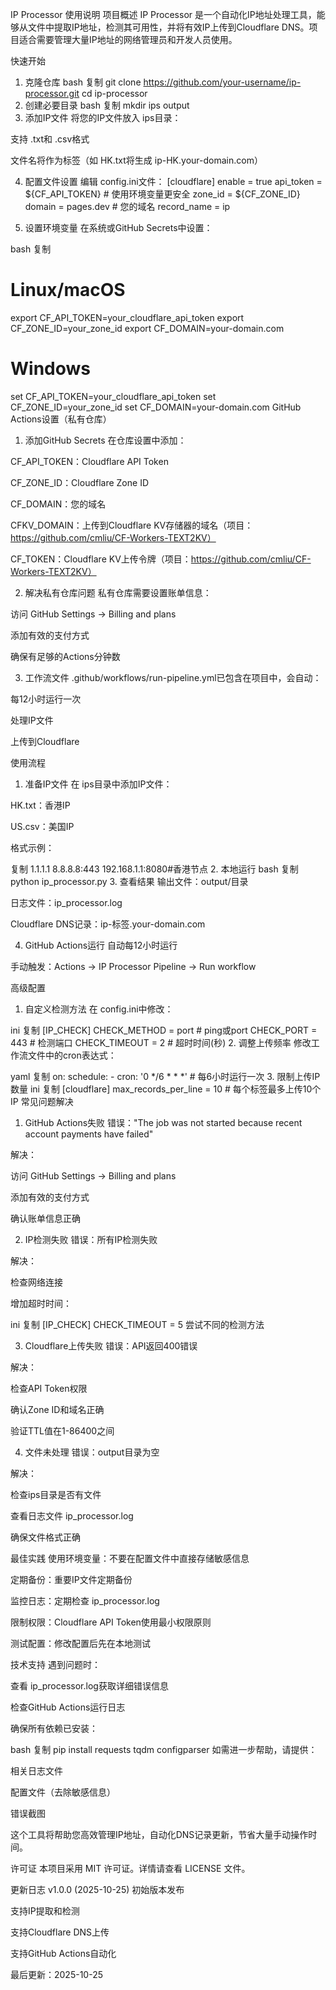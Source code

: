 IP Processor 使用说明
项目概述
IP Processor 是一个自动化IP地址处理工具，能够从文件中提取IP地址，检测其可用性，并将有效IP上传到Cloudflare DNS。项目适合需要管理大量IP地址的网络管理员和开发人员使用。

快速开始
1. 克隆仓库
bash
复制
git clone https://github.com/your-username/ip-processor.git
cd ip-processor
2. 创建必要目录
bash
复制
mkdir ips output
3. 添加IP文件
将您的IP文件放入 ips目录：

支持 .txt和 .csv格式

文件名将作为标签（如 HK.txt将生成 ip-HK.your-domain.com）

4. 配置文件设置
编辑 config.ini文件：
[cloudflare]
enable = true
api_token = ${CF_API_TOKEN}  # 使用环境变量更安全
zone_id = ${CF_ZONE_ID}
domain = pages.dev  # 您的域名
record_name = ip

5. 设置环境变量
在系统或GitHub Secrets中设置：

bash
复制
# Linux/macOS
export CF_API_TOKEN=your_cloudflare_api_token
export CF_ZONE_ID=your_zone_id
export CF_DOMAIN=your-domain.com

# Windows
set CF_API_TOKEN=your_cloudflare_api_token
set CF_ZONE_ID=your_zone_id
set CF_DOMAIN=your-domain.com
GitHub Actions设置（私有仓库）
1. 添加GitHub Secrets
在仓库设置中添加：

CF_API_TOKEN：Cloudflare API Token

CF_ZONE_ID：Cloudflare Zone ID

CF_DOMAIN：您的域名

CFKV_DOMAIN：上传到Cloudflare KV存储器的域名（项目：https://github.com/cmliu/CF-Workers-TEXT2KV）

CF_TOKEN：Cloudflare KV上传令牌（项目：https://github.com/cmliu/CF-Workers-TEXT2KV）

2. 解决私有仓库问题
私有仓库需要设置账单信息：

访问 GitHub Settings → Billing and plans

添加有效的支付方式

确保有足够的Actions分钟数

3. 工作流文件
.github/workflows/run-pipeline.yml已包含在项目中，会自动：

每12小时运行一次

处理IP文件

上传到Cloudflare

使用流程
1. 准备IP文件
在 ips目录中添加IP文件：

HK.txt：香港IP

US.csv：美国IP

格式示例：

复制
1.1.1.1
8.8.8.8:443
192.168.1.1:8080#香港节点
2. 本地运行
bash
复制
python ip_processor.py
3. 查看结果
输出文件：output/目录

日志文件：ip_processor.log

Cloudflare DNS记录：ip-标签.your-domain.com

4. GitHub Actions运行
自动每12小时运行

手动触发：Actions → IP Processor Pipeline → Run workflow

高级配置
1. 自定义检测方法
在 config.ini中修改：

ini
复制
[IP_CHECK]
CHECK_METHOD = port  # ping或port
CHECK_PORT = 443     # 检测端口
CHECK_TIMEOUT = 2    # 超时时间(秒)
2. 调整上传频率
修改工作流文件中的cron表达式：

yaml
复制
on:
  schedule:
    - cron: '0 */6 * * *'  # 每6小时运行一次
3. 限制上传IP数量
ini
复制
[cloudflare]
max_records_per_line = 10  # 每个标签最多上传10个IP
常见问题解决
1. GitHub Actions失败
​错误​："The job was not started because recent account payments have failed"

​解决​：

访问 GitHub Settings → Billing and plans

添加有效的支付方式

确认账单信息正确

2. IP检测失败
​错误​：所有IP检测失败

​解决​：

检查网络连接

增加超时时间：

ini
复制
[IP_CHECK]
CHECK_TIMEOUT = 5
尝试不同的检测方法

3. Cloudflare上传失败
​错误​：API返回400错误

​解决​：

检查API Token权限

确认Zone ID和域名正确

验证TTL值在1-86400之间

4. 文件未处理
​错误​：output目录为空

​解决​：

检查ips目录是否有文件

查看日志文件 ip_processor.log

确保文件格式正确

最佳实践
​使用环境变量​：不要在配置文件中直接存储敏感信息

​定期备份​：重要IP文件定期备份

​监控日志​：定期检查 ip_processor.log

​限制权限​：Cloudflare API Token使用最小权限原则

​测试配置​：修改配置后先在本地测试

技术支持
遇到问题时：

查看 ip_processor.log获取详细错误信息

检查GitHub Actions运行日志

确保所有依赖已安装：

bash
复制
pip install requests tqdm configparser
如需进一步帮助，请提供：

相关日志文件

配置文件（去除敏感信息）

错误截图

这个工具将帮助您高效管理IP地址，自动化DNS记录更新，节省大量手动操作时间。

许可证
本项目采用 MIT 许可证。详情请查看 LICENSE 文件。

更新日志
v1.0.0 (2025-10-25)
初始版本发布

支持IP提取和检测

支持Cloudflare DNS上传

支持GitHub Actions自动化

最后更新：2025-10-25
